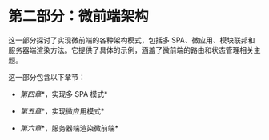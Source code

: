 # 第二部分：微前端架构

这一部分探讨了实现微前端的各种架构模式，包括多 SPA、微应用、模块联邦和服务器端渲染方法。它提供了具体的示例，涵盖了微前端的路由和状态管理相关主题。

这一部分包含以下章节：

+   *第四章**，实现多 SPA 模式*

+   *第五章**，实现微应用模式*

+   *第六章**，服务器端渲染微前端*
